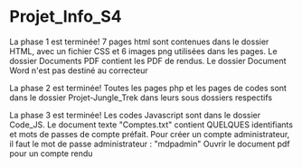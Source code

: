 # Projet_Info_S4

La phase 1 est terminée!
7 pages html sont contenues dans le dossier HTML, avec un fichier CSS et 6 images png utilisées dans les pages.
Le dossier Documents PDF contient les PDF de rendus.
Le dossier Document Word n'est pas destiné au correcteur


La phase 2 est terminée! 
Toutes les pages php et les pages de codes sont dans le dossier Projet-Jungle_Trek dans leurs sous dossiers respectifs


La phase 3 est terminée!
Les codes Javascript sont dans le dossier Code_JS.
Le document texte "Comptes.txt" contient QUELQUES identifiants et mots de passes de compte préfait.
Pour créer un compte administrateur, il faut le mot de passe administrateur : "mdpadmin"
Ouvrir le document pdf pour un compte rendu
